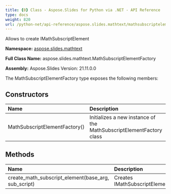 ```yaml
---
title: {0} Class - Aspose.Slides for Python via .NET - API Reference
type: docs
weight: 820
url: /python-net/api-reference/aspose.slides.mathtext/mathsubscriptelementfactory/
---
```


Allows to create IMathSubscriptElement

**Namespace:** [aspose.slides.mathtext](/python-net/api-reference/aspose.slides.mathtext/)

**Full Class Name:** aspose.slides.mathtext.MathSubscriptElementFactory

**Assembly:**  Aspose.Slides Version: 21.11.0.0

The MathSubscriptElementFactory type exposes the following members:
## **Constructors**
|**Name**|**Description**|
| :- | :- |
|MathSubscriptElementFactory()|Initializes a new instance of the MathSubscriptElementFactory class|
## **Methods**
|**Name**|**Description**|
| :- | :- |
|create_math_subscript_element(base_arg, sub_script)|Creates IMathSubscriptElement|
